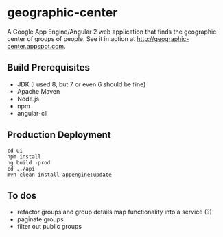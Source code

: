 # geographic-center
A Google App Engine/Angular 2 web application that finds the geographic center of groups of people. See it in action at http://geographic-center.appspot.com.

## Build Prerequisites
* JDK (I used 8, but 7 or even 6 should be fine)
* Apache Maven
* Node.js
* npm
* angular-cli

## Production Deployment
    cd ui
    npm install
    ng build -prod
    cd ../api
    mvn clean install appengine:update

## To dos
* refactor groups and group details map functionality into a service (?)
* paginate groups
* filter out public groups